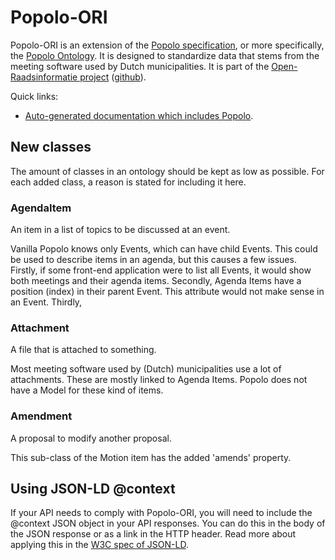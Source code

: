 # Popolo-ORI
Popolo-ORI is an extension of the [Popolo specification](http://popoloproject.com), or more specifically, the [Popolo Ontology](https://raw.githubusercontent.com/argu-co/popolo-spec/gh-pages/ontology.owl). It is designed to standardize data that stems from the meeting software used by Dutch municipalities. It is part of the [Open-Raadsinformatie project](https://openraadsinformatie.nl) ([github](https://github.com/openstate/open-raadsinformatie)).

Quick links:
* [Auto-generated documentation which includes Popolo](http://www.essepuntato.it/lode/imported/reasoner/https://raw.githubusercontent.com/argu-co/popolo-ori/master/popolo-ext.owl).

## New classes
The amount of classes in an ontology should be kept as low as possible. For each added class, a reason is stated for including it here.

### AgendaItem
An item in a list of topics to be discussed at an event.

Vanilla Popolo knows only Events, which can have child Events. This could be used to describe items in an agenda, but this causes a few issues. Firstly, if some front-end application were to list all Events, it would show both meetings and their agenda items. Secondly, Agenda Items have a position (index) in their parent Event. This attribute would not make sense in an Event. Thirdly,

### Attachment
A file that is attached to something.

Most meeting software used by (Dutch) municipalities use a lot of attachments. These are mostly linked to Agenda Items. Popolo does not have a Model for these kind of items.

### Amendment
A proposal to modify another proposal.

This sub-class of the Motion item has the added 'amends' property.

## Using JSON-LD @context
If your API needs to comply with Popolo-ORI, you will need to include the @context JSON object in your API responses. You can do this in the body of the JSON response or as a link in the HTTP header. Read more about applying this in the [W3C spec of JSON-LD](https://www.w3.org/TR/json-ld/#advanced-context-usage).

